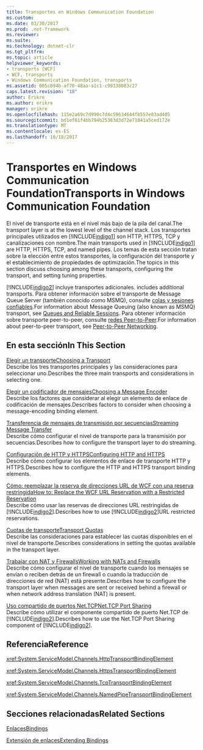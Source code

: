```yaml
---
title: Transportes en Windows Communication Foundation
ms.custom: 
ms.date: 03/30/2017
ms.prod: .net-framework
ms.reviewer: 
ms.suite: 
ms.technology: dotnet-clr
ms.tgt_pltfrm: 
ms.topic: article
helpviewer_keywords:
- transports [WCF]
- WCF, transports
- Windows Communication Foundation, transports
ms.assetid: 005c894b-af70-48aa-a1c1-c99338083c27
caps.latest.revision: "18"
author: Erikre
ms.author: erikre
manager: erikre
ms.openlocfilehash: 115e2a69c7d990c7d4c59634644fb557e83ad405
ms.sourcegitcommit: bd1ef61f4bb794b25383d3d72e71041a5ced172e
ms.translationtype: MT
ms.contentlocale: es-ES
ms.lasthandoff: 10/18/2017
---
```

# <a name="transports-in-windows-communication-foundation"></a><span data-ttu-id="11a0e-102">Transportes en Windows Communication Foundation</span><span class="sxs-lookup"><span data-stu-id="11a0e-102">Transports in Windows Communication Foundation</span></span>
<span data-ttu-id="11a0e-103">El nivel de transporte está en el nivel más bajo de la pila del canal.</span><span class="sxs-lookup"><span data-stu-id="11a0e-103">The transport layer is at the lowest level of the channel stack.</span></span> <span data-ttu-id="11a0e-104">Los transportes principales utilizados en [!INCLUDE[indigo1](../../../../includes/indigo1-md.md)] son HTTP, HTTPS, TCP y canalizaciones con nombre.</span><span class="sxs-lookup"><span data-stu-id="11a0e-104">The main transports used in [!INCLUDE[indigo1](../../../../includes/indigo1-md.md)] are HTTP, HTTPS, TCP, and named pipes.</span></span> <span data-ttu-id="11a0e-105">Los temas de esta sección tratan sobre la elección entre estos transportes, la configuración del transporte y el establecimiento de propiedades de optimización.</span><span class="sxs-lookup"><span data-stu-id="11a0e-105">The topics in this section discuss choosing among these transports, configuring the transport, and setting tuning properties.</span></span>  
  
 [!INCLUDE[indigo2](../../../../includes/indigo2-md.md)]<span data-ttu-id="11a0e-106"> incluye transportes adicionales.</span><span class="sxs-lookup"><span data-stu-id="11a0e-106"> includes additional transports.</span></span> <span data-ttu-id="11a0e-107">Para obtener información sobre el transporte de Message Queue Server (también conocido como MSMQ), consulte [colas y sesiones confiables](../../../../docs/framework/wcf/feature-details/queues-and-reliable-sessions.md).</span><span class="sxs-lookup"><span data-stu-id="11a0e-107">For information about Message Queuing (also known as MSMQ) transport, see [Queues and Reliable Sessions](../../../../docs/framework/wcf/feature-details/queues-and-reliable-sessions.md).</span></span> <span data-ttu-id="11a0e-108">Para obtener información sobre transporte peer-to-peer, consulte [redes Peer-to-Peer](../../../../docs/framework/wcf/feature-details/peer-to-peer-networking.md).</span><span class="sxs-lookup"><span data-stu-id="11a0e-108">For information about peer-to-peer transport, see [Peer-to-Peer Networking](../../../../docs/framework/wcf/feature-details/peer-to-peer-networking.md).</span></span>  
  
## <a name="in-this-section"></a><span data-ttu-id="11a0e-109">En esta sección</span><span class="sxs-lookup"><span data-stu-id="11a0e-109">In This Section</span></span>  
 [<span data-ttu-id="11a0e-110">Elegir un transporte</span><span class="sxs-lookup"><span data-stu-id="11a0e-110">Choosing a Transport</span></span>](../../../../docs/framework/wcf/feature-details/choosing-a-transport.md)  
 <span data-ttu-id="11a0e-111">Describe los tres transportes principales y las consideraciones para seleccionar uno.</span><span class="sxs-lookup"><span data-stu-id="11a0e-111">Describes the three main transports and considerations in selecting one.</span></span>  
  
 [<span data-ttu-id="11a0e-112">Elegir un codificador de mensajes</span><span class="sxs-lookup"><span data-stu-id="11a0e-112">Choosing a Message Encoder</span></span>](../../../../docs/framework/wcf/feature-details/choosing-a-message-encoder.md)  
 <span data-ttu-id="11a0e-113">Describe los factores que considerar al elegir un elemento de enlace de codificación de mensajes.</span><span class="sxs-lookup"><span data-stu-id="11a0e-113">Describes factors to consider when choosing a message-encoding binding element.</span></span>  
  
 [<span data-ttu-id="11a0e-114">Transferencia de mensajes de transmisión por secuencias</span><span class="sxs-lookup"><span data-stu-id="11a0e-114">Streaming Message Transfer</span></span>](../../../../docs/framework/wcf/feature-details/streaming-message-transfer.md)  
 <span data-ttu-id="11a0e-115">Describe cómo configurar el nivel de transporte para la transmisión por secuencias.</span><span class="sxs-lookup"><span data-stu-id="11a0e-115">Describes how to configure the transport layer to do streaming.</span></span>  
  
 [<span data-ttu-id="11a0e-116">Configuración de HTTP y HTTPS</span><span class="sxs-lookup"><span data-stu-id="11a0e-116">Configuring HTTP and HTTPS</span></span>](../../../../docs/framework/wcf/feature-details/configuring-http-and-https.md)  
 <span data-ttu-id="11a0e-117">Describe cómo configurar los elementos de enlace de transporte HTTP y HTTPS.</span><span class="sxs-lookup"><span data-stu-id="11a0e-117">Describes how to configure the HTTP and HTTPS transport binding elements.</span></span>  
  
 [<span data-ttu-id="11a0e-118">Cómo: reemplazar la reserva de direcciones URL de WCF con una reserva restringida</span><span class="sxs-lookup"><span data-stu-id="11a0e-118">How to: Replace the WCF URL Reservation with a Restricted Reservation</span></span>](../../../../docs/framework/wcf/feature-details/how-to-replace-the-wcf-url-reservation-with-a-restricted-reservation.md)  
 <span data-ttu-id="11a0e-119">Describe cómo usar las reservas de direcciones URL restringidas de [!INCLUDE[indigo2](../../../../includes/indigo2-md.md)].</span><span class="sxs-lookup"><span data-stu-id="11a0e-119">Describes how to use [!INCLUDE[indigo2](../../../../includes/indigo2-md.md)]URL restricted reservations.</span></span>  
  
 [<span data-ttu-id="11a0e-120">Cuotas de transporte</span><span class="sxs-lookup"><span data-stu-id="11a0e-120">Transport Quotas</span></span>](../../../../docs/framework/wcf/feature-details/transport-quotas.md)  
 <span data-ttu-id="11a0e-121">Describe las consideraciones para establecer las cuotas disponibles en el nivel de transporte.</span><span class="sxs-lookup"><span data-stu-id="11a0e-121">Describes considerations in setting the quotas available in the transport layer.</span></span>  
  
 [<span data-ttu-id="11a0e-122">Trabajar con NAT y Firewalls</span><span class="sxs-lookup"><span data-stu-id="11a0e-122">Working with NATs and Firewalls</span></span>](../../../../docs/framework/wcf/feature-details/working-with-nats-and-firewalls.md)  
 <span data-ttu-id="11a0e-123">Describe cómo configurar el nivel de transporte cuando los mensajes se envían o reciben detrás de un firewall o cuando la traducción de direcciones de red (NAT) está presente.</span><span class="sxs-lookup"><span data-stu-id="11a0e-123">Describes how to configure the transport layer when messages are sent or received behind a firewall or when network address translation (NAT) is present.</span></span>  
  
 [<span data-ttu-id="11a0e-124">Uso compartido de puertos Net.TCP</span><span class="sxs-lookup"><span data-stu-id="11a0e-124">Net.TCP Port Sharing</span></span>](../../../../docs/framework/wcf/feature-details/net-tcp-port-sharing.md)  
 <span data-ttu-id="11a0e-125">Describe cómo utilizar el componente compartido de puerto Net.TCP de [!INCLUDE[indigo2](../../../../includes/indigo2-md.md)].</span><span class="sxs-lookup"><span data-stu-id="11a0e-125">Describes how to use the Net.TCP Port Sharing component of [!INCLUDE[indigo2](../../../../includes/indigo2-md.md)].</span></span>  
  
## <a name="reference"></a><span data-ttu-id="11a0e-126">Referencia</span><span class="sxs-lookup"><span data-stu-id="11a0e-126">Reference</span></span>  
 <xref:System.ServiceModel.Channels.HttpTransportBindingElement>  
  
 <xref:System.ServiceModel.Channels.HttpsTransportBindingElement>  
  
 <xref:System.ServiceModel.Channels.TcpTransportBindingElement>  
  
 <xref:System.ServiceModel.Channels.NamedPipeTransportBindingElement>  
  
## <a name="related-sections"></a><span data-ttu-id="11a0e-127">Secciones relacionadas</span><span class="sxs-lookup"><span data-stu-id="11a0e-127">Related Sections</span></span>  
 [<span data-ttu-id="11a0e-128">Enlaces</span><span class="sxs-lookup"><span data-stu-id="11a0e-128">Bindings</span></span>](../../../../docs/framework/wcf/feature-details/bindings.md)  
  
 [<span data-ttu-id="11a0e-129">Extensión de enlaces</span><span class="sxs-lookup"><span data-stu-id="11a0e-129">Extending Bindings</span></span>](../../../../docs/framework/wcf/extending/extending-bindings.md)

